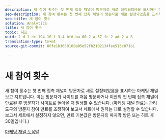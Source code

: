 ```yaml
---
description: 새 참여 횟수는 첫 번째 접촉 채널이 방문자로 새로 설정되었음을 표시하는 마케팅 채널 보고 지표입니다. 이는 방문자가 사이트를 처음 방문하거나 이전의 첫 번째 접촉 채널이 만료된 후 방문자가 사이트로 돌아올 때 발생할 수 있습니다. (마케팅 채널 만료는 관리 도구의 방문자 참여 만료를 조정하여 보고서 세트에서 원하는 대로 설정할 수 있습니다. 보고서 세트에서 설정하지 않으면, 만료 기본값은 방문자의 마지막 방문 또는 히트 후 30일입니다.)
seo-description: 새 참여 횟수는 첫 번째 접촉 채널이 방문자로 새로 설정되었음을 표시하는 마케팅 채널 보고 지표입니다. 이는 방문자가 사이트를 처음 방문하거나 이전의 첫 번째 접촉 채널이 만료된 후 방문자가 사이트로 돌아올 때 발생할 수 있습니다. (마케팅 채널 만료는 관리 도구의 방문자 참여 만료를 조정하여 보고서 세트에서 원하는 대로 설정할 수 있습니다. 보고서 세트에서 설정하지 않으면, 만료 기본값은 방문자의 마지막 방문 또는 히트 후 30일입니다.)
seo-title: 새 참여 횟수
solution: Analytics
title: 새 참여 횟수
topic: 지표
uuid: 2 d 1 dc 194-10 f 3-4 bfd-ba 60-2 a 57 fc 2 ad 2 a 8
translation-type: tm+mt
source-git-commit: 86fe1b3650100a05e52fb2102134fee515c871b1

---
```



# 새 참여 횟수

새 참여 횟수는 첫 번째 접촉 채널이 방문자로 새로 설정되었음을 표시하는 마케팅 채널 보고 지표입니다. 이는 방문자가 사이트를 처음 방문하거나 이전의 첫 번째 접촉 채널이 만료된 후 방문자가 사이트로 돌아올 때 발생할 수 있습니다. (마케팅 채널 만료는 관리 도구의 방문자 참여 만료를 조정하여 보고서 세트에서 원하는 대로 설정할 수 있습니다. 보고서 세트에서 설정하지 않으면, 만료 기본값은 방문자의 마지막 방문 또는 히트 후 30일입니다.)

[마케팅 채널 도움말](https://marketing.adobe.com/resources/help/en_US/mchannel/)
